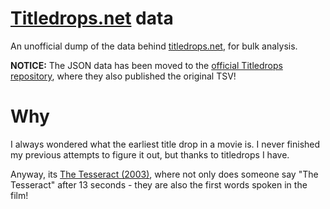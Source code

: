 [Titledrops.net](https://titledrops.net) data
===

An unofficial dump of the data behind [titledrops.net](https://titledrops.net), for bulk analysis.

**NOTICE:** The JSON data has been moved to the [official Titledrops repository](https://github.com/dominikus/titledrops.net), where they also published the original TSV!

Why
===

I always wondered what the earliest title drop in a movie is. I never finished my previous attempts to figure it out, but thanks to titledrops I have.

Anyway, its [The Tesseract (2003)](https://www.imdb.com/title/tt0374273/), where not only does someone say "The Tesseract" after 13 seconds - they are also the first words spoken in the film!
